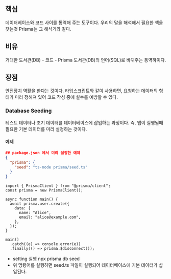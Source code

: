 ## 핵심
데이터베이스와 코드 사이를 통역해 주는 도구이다. 우리의 말을 해석해서 필요한 책을 찾는것 Prisma는 그 해석기와 같다.

## 비유
거대한 도서관(DB) - 코드 - Prisma 도서관(DB)의 언어(SQL)로 바뀌주는 통역하이다. 

## 장점
안전장치 역활을 한다는 것이다. 타입스크립트와 같이 사용하면, 요청하는 데이터의 형태가 미리 정해져 있어 코드 작성 중에 실수를 예방할 수 있다.

### Database Seeding
테스트 데이터나 초기 데이터를 데이터베이스에 삽입하는 과정이다. 즉, 앱이 실행될때 필요한 기본 데이터를 미리 설정하는 것이다.

#### 예제
```Json
## package.json 에서 미리 설정한 예제
{
  "prisma": {
    "seed": "ts-node prisma/seed.ts"
  }
}
```
```Ts
import { PrismaClient } from "@prisma/client";
const prisma = new PrismaClient();

async function main() {
  await prisma.user.create({
    data: {
      name: "Alice",
      email: "alice@example.com",
    },
  });
}

main()
  .catch((e) => console.error(e))
  .finally(() => prisma.$disconnect());

```
- setting 실행 npx prisma db seed
- 위 명령어를 실행하면 seed.ts 파일이 실행되어 데이터베이스에 기본 데이터가 삽입된다.
